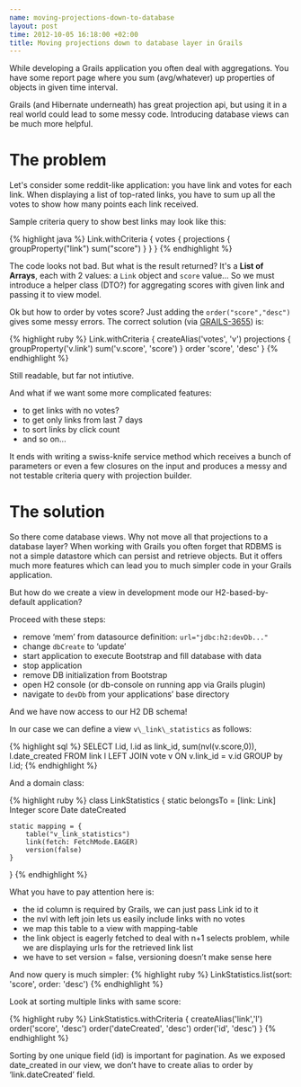 ```yaml
--- 
name: moving-projections-down-to-database
layout: post
time: 2012-10-05 16:18:00 +02:00
title: Moving projections down to database layer in Grails
---
```


While developing a Grails application you often deal with aggregations. You have some report page where you sum (avg/whatever) up properties of objects in given time interval.

Grails (and Hibernate underneath) has great projection api, but using it in a real world could lead to some messy code. Introducing database views can be much more helpful.

# The problem #

Let's consider some reddit-like application: you have link and votes for each link. When displaying a list of top-rated links, you have to sum up all the votes to show how many points each link received. 

Sample criteria query to show best links may look like this: 

{% highlight java %}
Link.withCriteria {
    votes {
        projections {
            groupProperty("link")
            sum("score")
        }
    }
}
{% endhighlight %}

The code looks not bad. But what is the result returned? It's a **List of Arrays**, each with 2 values: a `Link` object and `score` value... So we must introduce a helper class (DTO?) for aggregating scores with given link and passing it to view model.

Ok but how to order by votes score? Just adding the `order("score","desc")` gives some messy errors. The correct solution (via [GRAILS-3655](http://jira.grails.org/browse/GRAILS-3655)) is:

{% highlight ruby %}
Link.withCriteria {
    createAlias('votes', 'v')
    projections {
        groupProperty('v.link')
        sum('v.score', 'score')
    }
    order 'score', 'desc'
}
{% endhighlight %}

Still readable, but far not intiutive.

And what if we want some more complicated features:
- to get links with no votes?
- to get only links from last 7 days
- to sort links by click count
- and so on...

It ends with writing a swiss-knife service method which receives a bunch of parameters or even a few closures on the input and produces a messy 
and not testable criteria query with projection builder.
  
# The solution #

So there come database views. Why not move all that projections to a
database layer? When working with Grails you often forget that RDBMS is
not a simple datastore which can persist and retrieve objects. But it
offers much more features which can lead you to much simpler code in
your Grails application.
  
But how do we create a view in development mode our H2-based-by-default
application?
  
Proceed with these steps:

-  remove ‘mem’ from datasource definition: `url="jdbc:h2:devDb..."`
-  change `dbCreate` to ‘update’
-  start application to execute Bootstrap and fill database with data
-  stop application
-  remove DB initialization from Bootstrap
-  open H2 console (or db-console on running app via Grails plugin)
-  navigate to `devDb` from your applications’ base directory

And we have now access to our H2 DB schema!
  
In our case we can define a view `v\_link\_statistics` as follows:

{% highlight sql %}
SELECT l.id, l.id as link_id, sum(nvl(v.score,0)), l.date_created
FROM link l LEFT JOIN vote v ON v.link_id = v.id 
GROUP by l.id;
{% endhighlight %}
  
And a domain class:

{% highlight ruby %}
class LinkStatistics { 
    static belongsTo = [link: Link]
    Integer score
    Date dateCreated
 
    static mapping = {
        table("v_link_statistics")
        link(fetch: FetchMode.EAGER)
        version(false)
    } 
}
{% endhighlight %}

What you have to pay attention here is:

-   the id column is required by Grails, we can just pass Link id to it
-   the nvl with left join lets us easily include links with no votes
-   we map this table to a view with mapping-table 
-   the link object is eagerly fetched to deal with n+1 selects problem,
    while we are displaying urls for the retrieved link list
-   we have to set version = false, versioning doesn’t make sense here

And now query is much simpler:
{% highlight ruby %}
  LinkStatistics.list(sort: 'score', order: 'desc')
{% endhighlight %}

Look at sorting multiple links with same score:
  
{% highlight ruby %}
LinkStatistics.withCriteria {
    createAlias('link','l')
    order('score', 'desc')
    order('dateCreated', 'desc')
    order('id', 'desc')
}
{% endhighlight %}

Sorting by one unique field (id) is important for pagination. As we exposed date\_created in our view, we don’t have to create alias to order by ‘link.dateCreated’ field.
